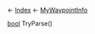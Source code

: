 ← [Index](Api-Index) ← [MyWaypointInfo](Sandbox.ModAPI.Ingame.MyWaypointInfo)

[bool](System.Boolean) TryParse()